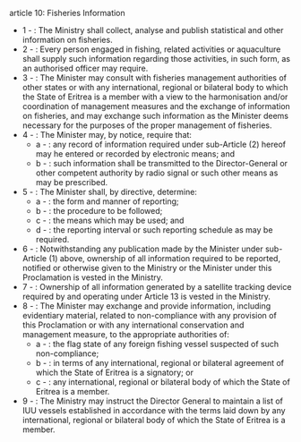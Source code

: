 article 10: Fisheries Information

<ul>
			<li>1 - : The Ministry shall collect, analyse and publish statistical and other information on fisheries.<ul>
			</ul></li>			<li>2 - : Every person engaged in fishing, related activities or aquaculture shall supply such information regarding those activities, in such form, as an authorised officer may require.<ul>
			</ul></li>			<li>3 - : The Minister may consult with fisheries management authorities of other states or with any international, regional or bilateral body to which the State of Eritrea is a member with a view to the harmonisation and&#x2F;or coordination of management measures and the exchange of information on fisheries, and may exchange such information as the Minister deems necessary for the purposes of the proper management of fisheries.<ul>
			</ul></li>			<li>4 - : The Minister may, by notice, require that:<ul>
						<li>a - : any record of information required under sub-Article (2) hereof may he entered or recorded by electronic means; and<ul>
						</ul></li>						<li>b - : such information shall be transmitted to the Director-General or other competent authority by radio signal or such other means as may be prescribed.<ul>
						</ul></li>			</ul></li>			<li>5 - : The Minister shall, by directive, determine:<ul>
						<li>a - : the form and manner of reporting;<ul>
						</ul></li>						<li>b - : the procedure to be followed;<ul>
						</ul></li>						<li>c - : the means which may be used; and<ul>
						</ul></li>						<li>d - : the reporting interval or such reporting schedule as may be required.<ul>
						</ul></li>			</ul></li>			<li>6 - : Notwithstanding any publication made by the Minister under sub-Article (1) above, ownership of all information required to be reported, notified or otherwise given to the Ministry or the Minister under this Proclamation is vested in the Ministry.<ul>
			</ul></li>			<li>7 - : Ownership of all information generated by a satellite tracking device required by and operating under Article 13 is vested in the Ministry.<ul>
			</ul></li>			<li>8 - : The Minister may exchange and provide information, including evidentiary material, related to non-compliance with any provision of this Proclamation or with any international conservation and management measure, to the appropriate authorities of:<ul>
						<li>a - : the flag state of any foreign fishing vessel suspected of such non-compliance;<ul>
						</ul></li>						<li>b - : in terms of any international, regional or bilateral agreement of which the State of Eritrea is a signatory; or<ul>
						</ul></li>						<li>c - : any international, regional or bilateral body of which the State of Eritrea is a member.<ul>
						</ul></li>			</ul></li>			<li>9 - : The Ministry may instruct the Director General to maintain a list of IUU vessels established in accordance with the terms laid down by any international, regional or bilateral body of which the State of Eritrea is a member.<ul>
			</ul></li></ul>